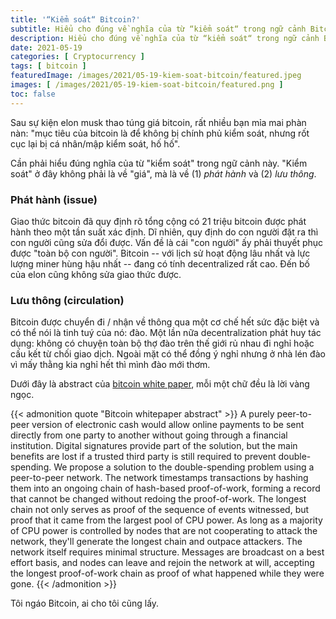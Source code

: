 ```yaml
---
title: '“Kiểm soát“ Bitcoin?'
subtitle: Hiểu cho đúng về nghĩa của từ “kiểm soát“ trong ngữ cảnh Bitcoin
description: Hiểu cho đúng về nghĩa của từ “kiểm soát“ trong ngữ cảnh Bitcoin
date: 2021-05-19
categories: [ Cryptocurrency ]
tags: [ bitcoin ]
featuredImage: /images/2021/05-19-kiem-soat-bitcoin/featured.jpeg
images: [ /images/2021/05-19-kiem-soat-bitcoin/featured.png ]
toc: false
---
```


Sau sự kiện elon musk thao túng giá bitcoin, rất nhiều bạn mỉa mai phàn nàn: "mục tiêu của bitcoin là để không bị chính phủ kiểm soát, nhưng rốt cục lại bị cá nhân/mập kiểm soát, hố hố".

Cần phải hiểu đúng nghĩa của từ "kiểm soát" trong ngữ cảnh này. "Kiểm soát" ở đây không phải là về "giá", mà là về (1) *phát hành* và (2) *lưu thông*.

### Phát hành (issue)

Giao thức bitcoin đã quy định rõ tổng cộng có 21 triệu bitcoin được phát hành theo một tần suất xác định. Dĩ nhiên, quy định do con người đặt ra thì con người cũng sửa đổi được. Vấn đề là cái "con người" ấy phải thuyết phục được "toàn bộ con người". Bitcoin -- với lịch sử hoạt động lâu nhất và lực lượng miner hùng hậu nhất -- đang có tính decentralized rất cao. Đến bố của elon cũng không sửa giao thức được.

### Lưu thông (circulation)

Bitcoin được chuyển đi / nhận về thông qua một cơ chế hết sức đặc biệt và có thể nói là tinh tuý của nó: đào. Một lần nữa decentralization phát huy tác dụng: không có chuyện toàn bộ thợ đào trên thế giới rủ nhau đi nghỉ hoặc cấu kết từ chối giao dịch. Ngoài mặt có thể đồng ý nghỉ nhưng ở nhà lén đào vì mấy thằng kia nghỉ hết thì mình đào mới thơm.

Dưới đây là abstract của [bitcoin white paper](https://bitcoin.org/bitcoin.pdf), mỗi một chữ đều là lời vàng ngọc.

{{< admonition quote "Bitcoin whitepaper abstract" >}}
A purely peer-to-peer version of electronic cash would allow online payments to be sent directly from one party to another without going through a financial institution. Digital signatures provide part of the solution, but the main benefits are lost if a trusted third party is still required to prevent double-spending. We propose a solution to the double-spending problem using a peer-to-peer network. The network timestamps transactions by hashing them into an ongoing chain of hash-based proof-of-work, forming a record that cannot be changed without redoing the proof-of-work. The longest chain not only serves as proof of the sequence of events witnessed, but proof that it came from the largest pool of CPU power. As long as a majority of CPU power is controlled by nodes that are not cooperating to attack the network, they'll generate the longest chain and outpace attackers. The network itself requires minimal structure. Messages are broadcast on a best effort basis, and nodes can leave and rejoin the network at will, accepting the longest proof-of-work chain as proof of what happened while they were gone.
{{< /admonition >}}

Tôi ngáo Bitcoin, ai cho tôi cũng lấy.
